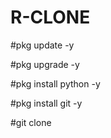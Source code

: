 # R-CLONE

#pkg update -y

#pkg upgrade -y

#pkg install python -y

#pkg install git -y

#git clone 
